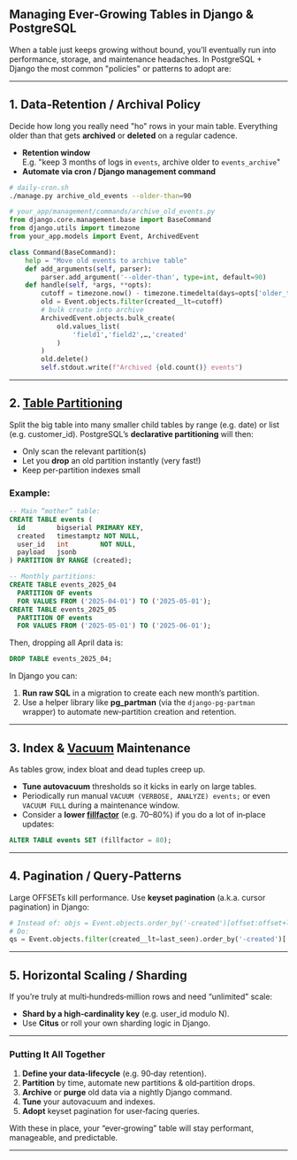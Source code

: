 ## Managing Ever‑Growing Tables in Django & PostgreSQL

When a table just keeps growing without bound, you’ll eventually run into performance, storage, and maintenance headaches. In PostgreSQL + Django the most common "policies" or patterns to adopt are:

---
## 1. Data‑Retention / Archival Policy

Decide how long you really need "ho" rows in your main table. Everything older than that gets **archived** or **deleted** on a regular cadence.

- **Retention window**  
    E.g. "keep 3 months of logs in `events`, archive older to `events_archive`"
- **Automate via cron / Django management command**

```bash
# daily-cron.sh
./manage.py archive_old_events --older-than=90
```

```python
# your_app/management/commands/archive_old_events.py
from django.core.management.base import BaseCommand
from django.utils import timezone
from your_app.models import Event, ArchivedEvent

class Command(BaseCommand):
    help = "Move old events to archive table"
    def add_arguments(self, parser):
        parser.add_argument('--older-than', type=int, default=90)
    def handle(self, *args, **opts):
        cutoff = timezone.now() - timezone.timedelta(days=opts['older_than'])
        old = Event.objects.filter(created__lt=cutoff)
        # bulk create into archive
        ArchivedEvent.objects.bulk_create(
            old.values_list(
                'field1','field2',…,'created'
            )
        )
        old.delete()
        self.stdout.write(f"Archived {old.count()} events")
```

---
## 2. [Table Partitioning](/Stuff/Database/Partitioning)

Split the big table into many smaller child tables by range (e.g. date) or list (e.g. customer_id). PostgreSQL’s **declarative partitioning** will then:

- Only scan the relevant partition(s)
- Let you **drop** an old partition instantly (very fast!)
- Keep per-partition indexes small
### Example:
```sql
-- Main “mother” table:
CREATE TABLE events (
  id        bigserial PRIMARY KEY,
  created   timestamptz NOT NULL,
  user_id   int        NOT NULL,
  payload   jsonb
) PARTITION BY RANGE (created);

-- Monthly partitions:
CREATE TABLE events_2025_04
  PARTITION OF events
  FOR VALUES FROM ('2025-04-01') TO ('2025-05-01');
CREATE TABLE events_2025_05
  PARTITION OF events
  FOR VALUES FROM ('2025-05-01') TO ('2025-06-01');
```
Then, dropping all April data is:
```sql
DROP TABLE events_2025_04;
```

In Django you can:
1. **Run raw SQL** in a migration to create each new month’s partition.
2. Use a helper library like **pg_partman** (via the `django-pg-partman` wrapper) to automate new‐partition creation and retention.

---
## 3. Index & [Vacuum](/Stuff/Database/VACUUM) Maintenance

As tables grow, index bloat and dead tuples creep up.
- **Tune autovacuum** thresholds so it kicks in early on large tables.
- Periodically run manual `VACUUM (VERBOSE, ANALYZE) events;` or even `VACUUM FULL` during a maintenance window.
- Consider a **lower [fillfactor](/Stuff/Database/FillFactor)** (e.g. 70–80%) if you do a lot of in‑place updates:

```sql
ALTER TABLE events SET (fillfactor = 80);
```

---
## 4. Pagination / Query‑Patterns

Large OFFSETs kill performance. Use **keyset pagination** (a.k.a. cursor pagination) in Django:

```python
# Instead of: objs = Event.objects.order_by('-created')[offset:offset+limit]
# Do:
qs = Event.objects.filter(created__lt=last_seen).order_by('-created')[:limit]
```

---
## 5. Horizontal Scaling / Sharding

If you’re truly at multi‑hundreds‑million rows and need “unlimited” scale:

- **Shard by a high‑cardinality key** (e.g. user_id modulo N).
- Use **Citus** or roll your own sharding logic in Django.
---
### Putting It All Together

1. **Define your data‑lifecycle** (e.g. 90‑day retention).
2. **Partition** by time, automate new partitions & old‑partition drops.
3. **Archive** or **purge** old data via a nightly Django command.
4. **Tune** your autovacuum and indexes.
5. **Adopt** keyset pagination for user‑facing queries.

With these in place, your “ever‑growing” table will stay performant, manageable, and predictable.

---